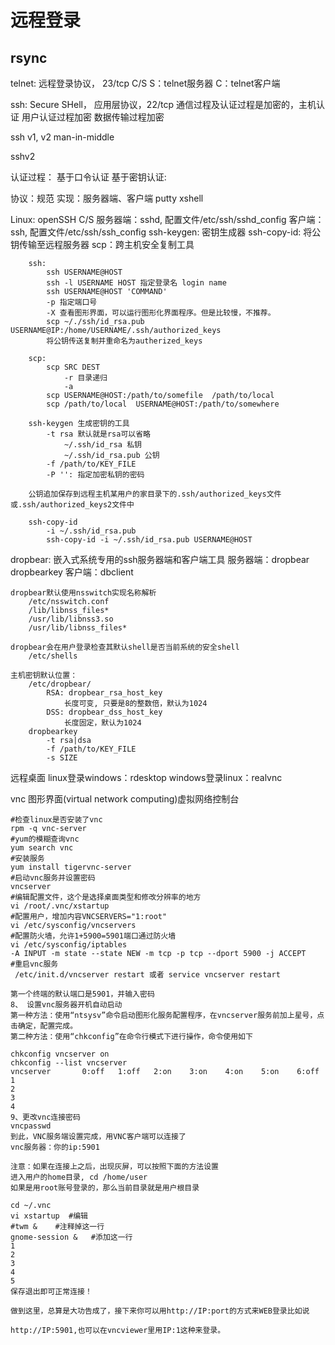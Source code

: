 # 远程登录

## rsync


telnet: 远程登录协议， 23/tcp
	C/S
	S：telnet服务器
	C：telnet客户端
	
ssh: Secure SHell， 应用层协议，22/tcp	
	通信过程及认证过程是加密的，主机认证
	用户认证过程加密
	数据传输过程加密

ssh v1, v2
 man-in-middle	
 
sshv2

认证过程：
	基于口令认证
	基于密钥认证:
	
协议：规范
实现：服务器端、客户端 putty xshell

Linux: openSSH
	C/S
		服务器端：sshd, 配置文件/etc/ssh/sshd_config
		客户端：ssh, 配置文件/etc/ssh/ssh_config
			ssh-keygen: 密钥生成器
			ssh-copy-id: 将公钥传输至远程服务器
			scp：跨主机安全复制工具
				
			
		ssh: 
			ssh USERNAME@HOST
			ssh -l USERNAME HOST 指定登录名 login name
			ssh USERNAME@HOST 'COMMAND'
			-p 指定端口号
			-X 查看图形界面，可以运行图形化界面程序。但是比较慢，不推荐。
			scp ~/./ssh/id_rsa.pub USERNAME@IP:/home/USERNAME/.ssh/authorized_keys 
			将公钥传送复制并重命名为autherized_keys
			
		scp: 
			scp SRC DEST
				-r 目录递归
				-a
			scp USERNAME@HOST:/path/to/somefile  /path/to/local
			scp /path/to/local  USERNAME@HOST:/path/to/somewhere
			
		ssh-keygen 生成密钥的工具
			-t rsa 默认就是rsa可以省略
				~/.ssh/id_rsa 私钥
				~/.ssh/id_rsa.pub 公钥
			-f /path/to/KEY_FILE
			-P '': 指定加密私钥的密码
		
		公钥追加保存到远程主机某用户的家目录下的.ssh/authorized_keys文件或.ssh/authorized_keys2文件中

		ssh-copy-id
			-i ~/.ssh/id_rsa.pub
			ssh-copy-id -i ~/.ssh/id_rsa.pub USERNAME@HOST
			
dropbear: 嵌入式系统专用的ssh服务器端和客户端工具
	服务器端：dropbear
			  dropbearkey
	客户端：dbclient
		   
	dropbear默认使用nsswitch实现名称解析
		/etc/nsswitch.conf
		/lib/libnss_files*
		/usr/lib/libnss3.so
		/usr/lib/libnss_files*
		
	dropbear会在用户登录检查其默认shell是否当前系统的安全shell
		/etc/shells
		
	主机密钥默认位置：
		/etc/dropbear/
			RSA: dropbear_rsa_host_key
				长度可变, 只要是8的整数倍，默认为1024
			DSS: dropbear_dss_host_key
				长度固定，默认为1024
		dropbearkey
			-t rsa|dsa 
			-f /path/to/KEY_FILE
			-s SIZE

远程桌面
linux登录windows：rdesktop
windows登录linux：realvnc

vnc 图形界面(virtual network computing)虚拟网络控制台 

```shell
#检查linux是否安装了vnc
rpm -q vnc-server 
#yum的模糊查询vnc
yum search vnc 
#安装服务
yum install tigervnc-server
#启动vnc服务并设置密码
vncserver
#编辑配置文件，这个是选择桌面类型和修改分辨率的地方
vi /root/.vnc/xstartup
#配置用户，增加内容VNCSERVERS="1:root"
vi /etc/sysconfig/vncservers
#配置防火墙，允许1+5900=5901端口通过防火墙
vi /etc/sysconfig/iptables
-A INPUT -m state --state NEW -m tcp -p tcp --dport 5900 -j ACCEPT
#重启vnc服务
 /etc/init.d/vncserver restart 或者 service vncserver restart

第一个终端的默认端口是5901，并输入密码
8、 设置vnc服务器开机自动启动 
第一种方法：使用“ntsysv”命令启动图形化服务配置程序，在vncserver服务前加上星号，点击确定，配置完成。 
第二种方法：使用“chkconfig”在命令行模式下进行操作，命令使用如下

chkconfig vncserver on
chkconfig --list vncserver
vncserver       0:off   1:off   2:on    3:on    4:on    5:on    6:off
1
2
3
4
9、更改vnc连接密码 
vncpasswd 
到此，VNC服务端设置完成，用VNC客户端可以连接了 
vnc服务器：你的ip:5901

注意：如果在连接上之后，出现灰屏，可以按照下面的方法设置 
进入用户的home目录, cd /home/user 
如果是用root账号登录的，那么当前目录就是用户根目录

cd ~/.vnc
vi xstartup  #编辑
#twm &    #注释掉这一行
gnome-session &   #添加这一行
1
2
3
4
5
保存退出即可正常连接！

做到这里，总算是大功告成了，接下来你可以用http://IP:port的方式来WEB登录比如说

http://IP:5901,也可以在vncviewer里用IP:1这种来登录。